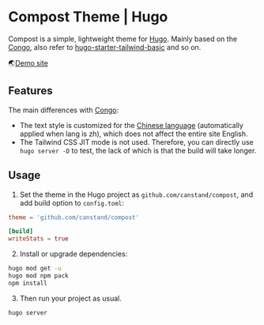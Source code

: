 # Compost Theme | Hugo

Compost is a simple, lightweight theme for [Hugo](https://gohugo.io). Mainly based on the [Congo](https://github.com/jpanther/congo), also refer to [hugo-starter-tailwind-basic](https://github.com/bep/hugo-starter-tailwind-basic) and so on.

🌏[Demo site](https://canstand.github.io/compost/)

## Features

The main differences with [Congo](https://github.com/jpanther/congo):

- The text style is customized for the [Chinese language](https://canstand.github.io/compost/zh/posts/typography/) (automatically applied when lang is zh), which does not affect the entire site English.
- The Tailwind CSS JIT mode is not used. Therefore, you can directly use `hugo server -D` to test, the lack of which is that the build will take longer.

## Usage

1. Set the theme in the Hugo project as `github.com/canstand/compost`, and add build option to `config.toml`:

```toml
theme = 'github.com/canstand/compost'

[build]
writeStats = true
```

2. Install or upgrade dependencies:

```bash
hugo mod get -u
hugo mod npm pack
npm install
```

3. Then run your project as usual.

```bash
hugo server
```
